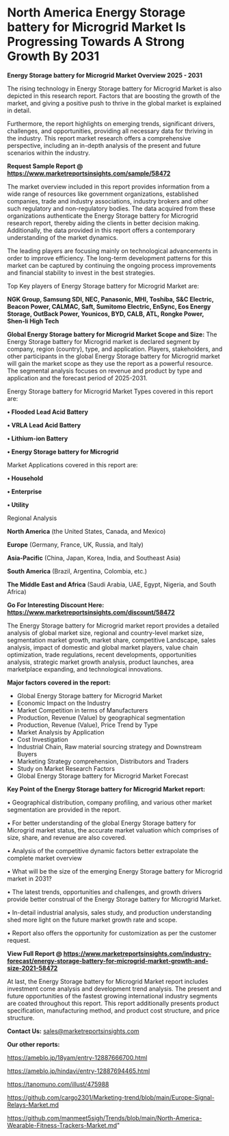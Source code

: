 # North America Energy Storage battery for Microgrid Market Is Progressing Towards A Strong Growth By 2031

<Strong> Energy Storage battery for Microgrid Market Overview 2025 - 2031</strong>

The rising technology in Energy Storage battery for Microgrid Market is also depicted in this research report. Factors that are boosting the growth of the market, and giving a positive push to thrive in the global market is explained in detail.

Furthermore, the report highlights on emerging trends, significant drivers, challenges, and opportunities, providing all necessary data for thriving in the industry. This report market research offers a comprehensive perspective, including an in-depth analysis of the present and future scenarios within the industry.

<strong>Request Sample Report @ <a href=https://www.marketreportsinsights.com/sample/58472>https://www.marketreportsinsights.com/sample/58472</a></strong>

The market overview included in this report provides information from a wide range of resources like government organizations, established companies, trade and industry associations, industry brokers and other such regulatory and non-regulatory bodies. The data acquired from these organizations authenticate the Energy Storage battery for Microgrid research report, thereby aiding the clients in better decision making. Additionally, the data provided in this report offers a contemporary understanding of the market dynamics.

The leading players are focusing mainly on technological advancements in order to improve efficiency. The long-term development patterns for this market can be captured by continuing the ongoing process improvements and financial stability to invest in the best strategies.

Top Key players of Energy Storage battery for Microgrid Market are:

<strong>NGK Group, Samsung SDI, NEC, Panasonic, MHI, Toshiba, S&C Electric, Beacon Power, CALMAC, Saft, Sumitomo Electric, EnSync, Eos Energy Storage, OutBack Power, Younicos, BYD, CALB, ATL, Rongke Power, Shen-li High Tech</strong>

<strong><b>Global Energy Storage battery for Microgrid Market Scope and Size:</b></strong>
The Energy Storage battery for Microgrid market is declared segment by company, region (country), type, and application. Players, stakeholders, and other participants in the global Energy Storage battery for Microgrid market will gain the market scope as they use the report as a powerful resource. The segmental analysis focuses on revenue and product by type and application and the forecast period of 2025-2031.

Energy Storage battery for Microgrid Market Types covered in this report are:

<strong>• Flooded Lead Acid Battery

• VRLA Lead Acid Battery

• Lithium-ion Battery

• Energy Storage battery for Microgrid</strong>

Market Applications covered in this report are:

<strong>• Household

• Enterprise

• Utility</strong> 

Regional Analysis

<strong>North America</strong> (the United States, Canada, and Mexico)

<strong>Europe</strong> (Germany, France, UK, Russia, and Italy)

<strong>Asia-Pacific</strong> (China, Japan, Korea, India, and Southeast Asia)

<strong>South America</strong> (Brazil, Argentina, Colombia, etc.)

<strong>The Middle East and Africa</strong> (Saudi Arabia, UAE, Egypt, Nigeria, and South Africa)

<strong>Go For Interesting Discount Here: <a href=https://www.marketreportsinsights.com/discount/58472>https://www.marketreportsinsights.com/discount/58472</a></strong>

The Energy Storage battery for Microgrid market report provides a detailed analysis of global market size, regional and country-level market size, segmentation market growth, market share, competitive Landscape, sales analysis, impact of domestic and global market players, value chain optimization, trade regulations, recent developments, opportunities analysis, strategic market growth analysis, product launches, area marketplace expanding, and technological innovations.

<strong><b>Major factors covered in the report:</b></strong>
<ul>
  <li>Global Energy Storage battery for Microgrid Market </li>
  <li>Economic Impact on the Industry</li>
  <li>Market Competition in terms of Manufacturers</li>
  <li>Production, Revenue (Value) by geographical segmentation</li>
  <li>Production, Revenue (Value), Price Trend by Type</li>
  <li>Market Analysis by Application</li>
  <li>Cost Investigation</li>
  <li>Industrial Chain, Raw material sourcing strategy and Downstream Buyers</li>
  <li>Marketing Strategy comprehension, Distributors and Traders</li>
  <li>Study on Market Research Factors</li>
  <li>Global Energy Storage battery for Microgrid Market Forecast</li>
</ul>

<strong><b>Key Point of the Energy Storage battery for Microgrid Market report:</b></strong>

• Geographical distribution, company profiling, and various other market segmentation are provided in the report.

• For better understanding of the global Energy Storage battery for Microgrid market status, the accurate market valuation which comprises of size, share, and revenue are also covered.

• Analysis of the competitive dynamic factors better extrapolate the complete market overview

• What will be the size of the emerging Energy Storage battery for Microgrid market in 2031?

• The latest trends, opportunities and challenges, and growth drivers provide better construal of the Energy Storage battery for Microgrid Market.

• In-detail industrial analysis, sales study, and production understanding shed more light on the future market growth rate and scope.

• Report also offers the opportunity for customization as per the customer request.

<strong><b>View Full Report @ <a href=https://www.marketreportsinsights.com/industry-forecast/energy-storage-battery-for-microgrid-market-growth-and-size-2021-58472>https://www.marketreportsinsights.com/industry-forecast/energy-storage-battery-for-microgrid-market-growth-and-size-2021-58472</a></b></strong>


At last, the Energy Storage battery for Microgrid Market report includes investment come analysis and development trend analysis. The present and future opportunities of the fastest growing international industry segments are coated throughout this report. This report additionally presents product specification, manufacturing method, and product cost structure, and price structure.

<strong>Contact Us:</strong>
sales@marketreportsinsights.com

<strong>Our other reports:</strong>

<a href=https://ameblo.jp/18yam/entry-12887666700.html>https://ameblo.jp/18yam/entry-12887666700.html</a>

<a href=https://ameblo.jp/hindavi/entry-12887694465.html>https://ameblo.jp/hindavi/entry-12887694465.html</a>

<a href=https://tanomuno.com/illust/475988>https://tanomuno.com/illust/475988</a>

<a href=https://github.com/cargo2301/Marketing-trend/blob/main/Europe-Signal-Relays-Market.md>https://github.com/cargo2301/Marketing-trend/blob/main/Europe-Signal-Relays-Market.md</a>

<a href=https://github.com/manmeet5sigh/Trends/blob/main/North-America-Wearable-Fitness-Trackers-Market.md>https://github.com/manmeet5sigh/Trends/blob/main/North-America-Wearable-Fitness-Trackers-Market.md</a>"
